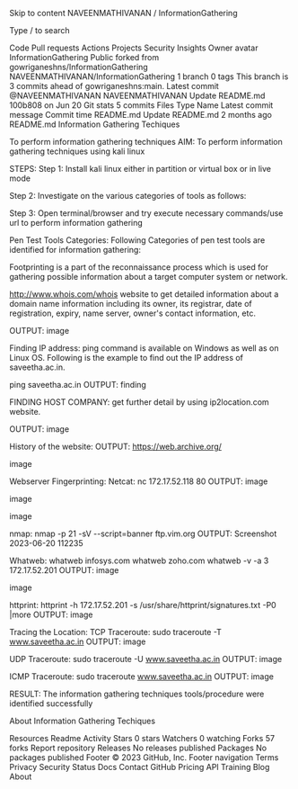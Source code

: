 Skip to content
NAVEENMATHIVANAN
/
InformationGathering

Type / to search

Code
Pull requests
Actions
Projects
Security
Insights
Owner avatar
InformationGathering
Public
forked from gowriganeshns/InformationGathering
NAVEENMATHIVANAN/InformationGathering
 1 branch
 0 tags
This branch is 3 commits ahead of gowriganeshns:main.
Latest commit
@NAVEENMATHIVANAN
NAVEENMATHIVANAN Update README.md
100b808
on Jun 20
Git stats
 5 commits
Files
Type
Name
Latest commit message
Commit time
README.md
Update README.md
2 months ago
README.md
Information Gathering Techiques

To perform information gathering techniques
AIM:
To perform information gathering techniques using kali linux

STEPS:
Step 1:
Install kali linux either in partition or virtual box or in live mode

Step 2:
Investigate on the various categories of tools as follows:

Step 3:
Open terminal/browser and try execute necessary commands/use url to perform information gathering

Pen Test Tools Categories:
Following Categories of pen test tools are identified for information gathering:

Footprinting is a part of the reconnaissance process which is used for gathering possible information about a target computer system or network.

http://www.whois.com/whois website to get detailed information about a domain name information including its owner, its registrar, date of registration, expiry, name server, owner's contact information, etc.

OUTPUT:
image

Finding IP address:
ping command is available on Windows as well as on Linux OS. Following is the example to find out the IP address of saveetha.ac.in.

ping saveetha.ac.in
OUTPUT:
finding

FINDING HOST COMPANY:
get further detail by using ip2location.com website.

OUTPUT:
image

History of the website:
OUTPUT:
https://web.archive.org/

image

Webserver Fingerprinting:
Netcat:
nc 172.17.52.118 80
OUTPUT:
image

image

image

nmap:
nmap -p 21 -sV --script=banner ftp.vim.org
OUTPUT:
Screenshot 2023-06-20 112235

Whatweb:
whatweb infosys.com
whatweb zoho.com
whatweb -v -a 3 172.17.52.201
OUTPUT:
image

image

httprint:
httprint -h 172.17.52.201 -s /usr/share/httprint/signatures.txt -P0 |more
OUTPUT:
image

Tracing the Location:
TCP Traceroute:
sudo traceroute -T www.saveetha.ac.in
OUTPUT:
image

UDP Traceroute:
sudo traceroute -U www.saveetha.ac.in
OUTPUT:
image

ICMP Traceroute:
sudo traceroute  www.saveetha.ac.in
OUTPUT:
image

RESULT:
The information gathering techniques tools/procedure were identified successfully

About
Information Gathering Techiques

Resources
 Readme
 Activity
Stars
 0 stars
Watchers
 0 watching
Forks
 57 forks
Report repository
Releases
No releases published
Packages
No packages published
Footer
© 2023 GitHub, Inc.
Footer navigation
Terms
Privacy
Security
Status
Docs
Contact GitHub
Pricing
API
Training
Blog
About

